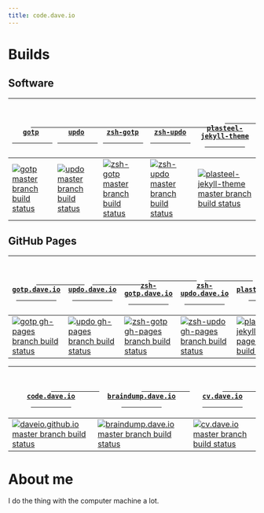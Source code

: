 ```yaml
---
title: code.dave.io
---
```


# Builds

## Software

<table>
  <thead>
    <tr>
      <th>
        <code>
          <a href="https://github.com/daveio/gotp">
            gotp
          </a>
        </code>
      </th>
      <th>
        <code>
          <a href="https://github.com/daveio/updo">
            updo
          </a>
        </code>
      </th>
      <th>
        <code>
          <a href="https://github.com/daveio/zsh-gotp">
            zsh-gotp
          </a>
        </code>
      </th>
      <th>
        <code>
          <a href="https://github.com/daveio/zsh-updo">
            zsh-updo
          </a>
        </code>
      </th>
      <th>
        <code>
          <a href="https://github.com/daveio/plasteel-jekyll-theme">
            plasteel-jekyll-theme
          </a>
        </code>
      </th>
    </tr>
  </thead>
  <tbody>
    <tr>
      <td>
        <a href="https://travis-ci.com/daveio/gotp/branches" rel="nofollow">
          <img src="https://travis-ci.com/daveio/gotp.svg?branch=master" alt="gotp master branch build status">
        </a>
      </td>
      <td>
        <a href="https://travis-ci.com/daveio/updo/branches" rel="nofollow">
          <img src="https://travis-ci.com/daveio/updo.svg?branch=master" alt="updo master branch build status">
        </a>
      </td>
      <td>
        <a href="https://travis-ci.com/daveio/zsh-gotp/branches" rel="nofollow">
          <img src="https://travis-ci.com/daveio/zsh-gotp.svg?branch=master" alt="zsh-gotp master branch build status">
        </a>
      </td>
      <td>
        <a href="https://travis-ci.com/daveio/zsh-updo/branches" rel="nofollow">
          <img src="https://travis-ci.com/daveio/zsh-updo.svg?branch=master" alt="zsh-updo master branch build status">
        </a>
      </td>
      <td>
        <a href="https://travis-ci.com/daveio/plasteel-jekyll-theme/branches" rel="nofollow">
          <img src="https://travis-ci.com/daveio/plasteel-jekyll-theme.svg?branch=master" alt="plasteel-jekyll-theme master branch build status">
        </a>
      </td>
    </tr>
  </tbody>
</table>

## GitHub Pages

<table>
  <thead>
    <tr>
      <th>
        <code>
          <a href="https://github.com/daveio/gotp/tree/gh-pages">
            gotp.dave.io
          </a>
        </code>
      </th>
      <th>
        <code>
          <a href="https://github.com/daveio/updo/tree/gh-pages">
            updo.dave.io
          </a>
        </code>
      </th>
      <th>
        <code>
          <a href="https://github.com/daveio/zsh-gotp/tree/gh-pages">
            zsh-gotp.dave.io
          </a>
        </code>
      </th>
      <th>
        <code>
          <a href="https://github.com/daveio/zsh-updo/tree/gh-pages">
            zsh-updo.dave.io
          </a>
        </code>
      </th>
      <th>
        <code>
          <a href="https://github.com/daveio/plasteel-jekyll-theme/tree/gh-pages">
            plasteel.dave.io
          </a>
        </code>
      </th>
    </tr>
  </thead>
  <tbody>
    <tr>
      <td>
        <a href="https://travis-ci.com/daveio/gotp/branches" rel="nofollow">
          <img src="https://travis-ci.com/daveio/gotp.svg?branch=gh-pages" alt="gotp gh-pages branch build status">
        </a>
      </td>
      <td>
        <a href="https://travis-ci.com/daveio/updo/branches" rel="nofollow">
          <img src="https://travis-ci.com/daveio/updo.svg?branch=gh-pages" alt="updo gh-pages branch build status">
        </a>
      </td>
      <td>
        <a href="https://travis-ci.com/daveio/zsh-gotp/branches" rel="nofollow">
          <img src="https://travis-ci.com/daveio/zsh-gotp.svg?branch=gh-pages" alt="zsh-gotp gh-pages branch build status">
        </a>
      </td>
      <td>
        <a href="https://travis-ci.com/daveio/zsh-updo/branches" rel="nofollow">
          <img src="https://travis-ci.com/daveio/zsh-updo.svg?branch=gh-pages" alt="zsh-updo gh-pages branch build status">
        </a>
      </td>
      <td>
        <a href="https://travis-ci.com/daveio/plasteel-jekyll-theme/branches" rel="nofollow">
          <img src="https://travis-ci.com/daveio/plasteel-jekyll-theme.svg?branch=gh-pages" alt="plasteel-jekyll-theme gh-pages branch build status">
        </a>
      </td>
    </tr>
  </tbody>
</table>

<table>
  <thead>
    <tr>
      <th>
        <code>
          <a href="https://github.com/daveio/daveio.github.io">
            code.dave.io
          </a>
        </code>
      </th>
      <th>
        <code>
          <a href="https://github.com/daveio/braindump.dave.io">
            braindump.dave.io
          </a>
        </code>
      </th>
      <th>
        <code>
          <a href="https://github.com/daveio/cv.dave.io">
            cv.dave.io
          </a>
        </code>
      </th>
    </tr>
  </thead>
  <tbody>
    <tr>
      <td>
        <a href="https://travis-ci.com/daveio/daveio.github.io/branches" rel="nofollow">
          <img src="https://travis-ci.com/daveio/daveio.github.io.svg?branch=master" alt="daveio.github.io master branch build status">
        </a>
      </td>
      <td>
        <a href="https://travis-ci.com/daveio/braindump.dave.io/branches" rel="nofollow">
          <img src="https://travis-ci.com/daveio/braindump.dave.io.svg?branch=master" alt="braindump.dave.io master branch build status">
        </a>
      </td>
      <td>
        <a href="https://travis-ci.com/daveio/cv.dave.io/branches" rel="nofollow">
          <img src="https://travis-ci.com/daveio/cv.dave.io.svg?branch=master" alt="cv.dave.io master branch build status">
        </a>
      </td>
    </tr>
  </tbody>
</table>

# About me

I do the thing with the computer machine a lot.
